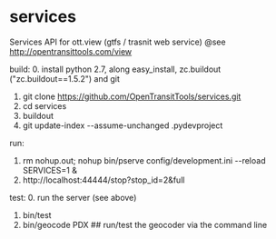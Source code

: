 services
========

Services API for ott.view (gtfs / trasnit web service)
@see http://opentransittools.com/view

build:
  0. install python 2.7, along easy_install, zc.buildout ("zc.buildout==1.5.2") and git
  1. git clone https://github.com/OpenTransitTools/services.git
  2. cd services
  3. buildout
  4. git update-index --assume-unchanged .pydevproject

run:
  1. rm nohup.out; nohup bin/pserve config/development.ini --reload SERVICES=1 &
  2. http://localhost:44444/stop?stop_id=2&full

test:
  0. run the server (see above)
  1. bin/test
  3. bin/geocode PDX  ## run/test the geocoder via the command line
